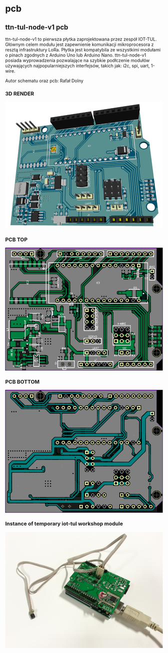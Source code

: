 # pcb <Name>
## ttn-tul-node-v1 pcb
ttn-tul-node-v1 to pierwsza płytka zaprojektowana przez zespół IOT-TUL. Głównym celem modułu jest zapewnienie komunikacji mikroprocesora z resztą infrastruktury LoRa. Płytka jest kompatybila ze wszystkimi modułami o pinach zgodnych z Arduino Uno lub Arduino Nano. ttn-tul-node-v1 posiada wyprowadzenia pozwalające na szybkie podłczenie modułów używających najpopularniejszych interfejsów, takich jak: i2c, spi, uart, 1-wire.

Autor schematu oraz pcb: Rafał Dolny

### 3D RENDER
![3D render](./img/3.png)

### PCB TOP
![pcb top](./img/1.png)

### PCB BOTTOM 
![pcb bottom](./img/2.png)

### Instance of temporary iot-tul workshop module 
![pcb bottom](./img/4.jpg)
